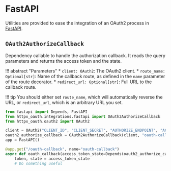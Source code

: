 # FastAPI

Utilities are provided to ease the integration of an OAuth2 process in [FastAPI](https://fastapi.tiangolo.com/).

## `OAuth2AuthorizeCallback`

Dependency callable to handle the authorization callback. It reads the query parameters and returns the access token and the state.

!!! abstract "Parameters"
    * `client: OAuth2`: The OAuth2 client.
    * `route_name: Optional[str]`: Name of the callback route, as defined in the `name` parameter of the route decorator.
    * `redirect_url: Optional[str]`: Full URL to the callback route.

!!! tip
    You should either set `route_name`, which will automatically reverse the URL, or `redirect_url`, which is an arbitrary URL you set.

```py
from fastapi import Depends, FastAPI
from httpx_oauth.integrations.fastapi import OAuth2AuthorizeCallback
from httpx_oauth.oauth2 import OAuth2

client = OAuth2("CLIENT_ID", "CLIENT_SECRET", "AUTHORIZE_ENDPOINT", "ACCESS_TOKEN_ENDPOINT")
oauth2_authorize_callback = OAuth2AuthorizeCallback(client, "oauth-callback")
app = FastAPI()

@app.get("/oauth-callback", name="oauth-callback")
async def oauth_callback(access_token_state=Depends(oauth2_authorize_callback)):
    token, state = access_token_state
    # Do something useful
```
